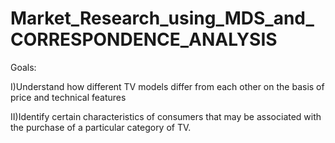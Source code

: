 # Market_Research_using_MDS_and_CORRESPONDENCE_ANALYSIS

Goals: 

I)Understand how different TV models differ from each other on the basis of price and technical features 

II)Identify certain characteristics of consumers that may be associated with the purchase of a particular category of TV.
